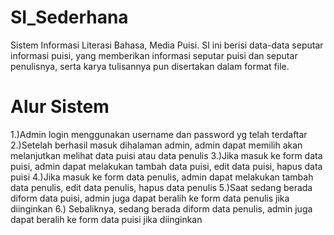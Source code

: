 # SI_Sederhana
Sistem Informasi Literasi Bahasa, Media Puisi. SI ini berisi data-data seputar informasi puisi, yang memberikan informasi seputar puisi
dan seputar penulisnya, serta karya tulisannya pun disertakan dalam format file.

# Alur Sistem
1.)Admin login menggunakan username dan password yg telah terdaftar
2.)Setelah berhasil masuk dihalaman admin, admin dapat memilih akan melanjutkan melihat data puisi atau data penulis
3.)Jika masuk ke form data puisi, admin dapat melakukan tambah data puisi, edit data puisi, hapus data puisi
4.)Jika masuk ke form data penulis, admin dapat melakukan tambah data penulis, edit data penulis, hapus data penulis
5.)Saat sedang berada diform data puisi, admin juga dapat beralih ke form data penulis jika diinginkan
6.) Sebaliknya, sedang berada diform data penulis, admin juga dapat beralih ke form data puisi jika diinginkan
